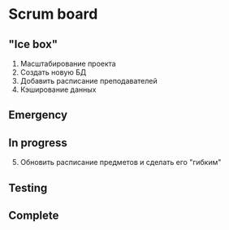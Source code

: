 # Scrum board

"Ice box"
---------------------  
1. Масштабирование проекта  
2. Создать новую БД  
3. Добавить расписание преподавателей  
4. Кэширование данных  


Emergency
---------------------

In progress
---------------------

5. Обновить расписание предметов и сделать его "гибким"  

Testing
---------------------

Complete
---------------------
